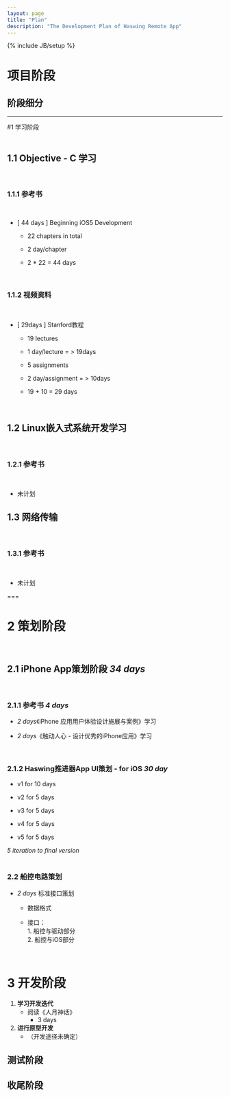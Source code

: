 ```yaml
---
layout: page
title: "Plan"
description: "The Development Plan of Haswing Remote App"
---
```

{% include JB/setup %}
# 项目阶段  

## 阶段细分  
  
--------  

#1 学习阶段  
</br>  

## 1.1 Objective - C 学习  
</br>  
  
### 1.1.1 参考书
</br>  
  
- [ 44 days ] Beginning iOS5 Development
  
	* 22 chapters in total  

	* 2 day/chapter   
  
	* 2 * 22 = 44 days  
</br>   
  
### 1.1.2 视频资料
</br>  
	  
- [ 29days ] Stanford教程
  		  
	* 19 lectures
  		  
	* 1 day/lecture = > 19days
  		  
	* 5 assignments
   		  
	* 2 day/assignment = > 10days
  		  
	* 19 + 10 = 29 days  
</br>  
 
## 1.2 Linux嵌入式系统开发学习   
</br>  
  
### 1.2.1 参考书  
</br>  
  
- 未计划    
  
## 1.3 网络传输  
</br>    

### 1.3.1 参考书  
</br>  
 
- 未计划  

  
===  

# 2 策划阶段    
</br>
  
## 2.1 iPhone App策划阶段 *34 days*  
</br>
  
### 2.1.1 参考书 *4 days*  
  
- *2 days*《iPhone 应用用户体验设计施展与案例》学习  
  
- *2 days*《触动人心 - 设计优秀的iPhone应用》学习  
</br>
  
### 2.1.2 Haswing推进器App UI策划 - for iOS *30 day*  
 
- v1 for 10 days
	  
- v2 for 5 days
	  
- v3 for 5 days
	  
- v4 for 5 days
	  
- v5 for 5 days</br>
 
*5 iteration to final version*   
</br>      
  
### 2.2 船控电路策划

- *2 days* 标准接口策划 

	* 数据格式  

	* 接口：<br/>1. 船控与驱动部分<br/>2. 船控与iOS部分  
</br>

# 3 开发阶段
1. **学习开发迭代**  
	- 阅读《人月神话》
		* 3 days  
2. **进行原型开发**  
	- （开发途径未确定）  

## 测试阶段
## 收尾阶段
